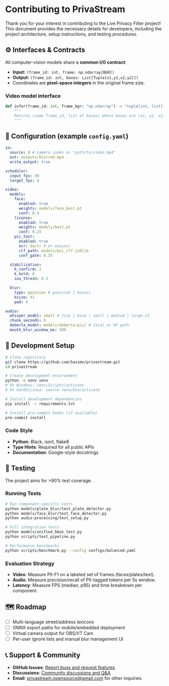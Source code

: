 # Contributing to PrivaStream

Thank you for your interest in contributing to the Live Privacy Filter project! This document provides the necessary details for developers, including the project architecture, setup instructions, and testing procedures.

## ⚙️ Interfaces & Contracts

All computer-vision models share a **common I/O contract**:

- **Input:** `(frame_id: int, frame: np.ndarray[BGR])`
- **Output:** `(frame_id: int, boxes: List[Tuple[x1,y1,x2,y2]])`
- Coordinates are **pixel-space integers** in the original frame size.

### Video model interface

```python
def infer(frame_id: int, frame_bgr: "np.ndarray") -> "tuple[int, list[tuple[int,int,int,int]]]":
    """
    Returns (same frame_id, list of boxes) where boxes are (x1, y1, x2, y2) in pixels.
    """
```

## 🔧 Configuration (example `config.yaml`)

```yaml
io:
  source: 0 # camera index or "path/to/video.mp4"
  out: outputs/blurred.mp4
  write_output: true

scheduler:
  input_fps: 30
  target_fps: 4

video:
  models:
    face:
      enabled: true
      weights: models/face_best.pt
      conf: 0.4
    license:
      enabled: true
      weights: models/best.pt
      conf: 0.25
    pii_text:
      enabled: true
      ocr: doctr # or easyocr
      clf_path: models/pii_clf.joblib
      conf_gate: 0.35

  stabilization:
    k_confirm: 2
    k_hold: 8
    iou_thresh: 0.3

  blur:
    type: gaussian # gaussian | mosaic
    ksize: 41
    pad: 4

audio:
  whisper_model: small # tiny | base | small | medium | large-v3
  chunk_seconds: 5
  deberta_model: models/deberta-pii/ # local or HF path
  mouth_blur_window_ms: 500
```

## 🚀 Development Setup

```bash
# Clone repository
git clone https://github.com/Saximn/privastream.git
cd privastream

# Create development environment
python -m venv venv
# On Windows: venv\Scripts\activate
# On macOS/Linux: source venv/bin/activate

# Install development dependencies
pip install -r requirements.txt

# Install pre-commit hooks (if available)
pre-commit install
```

### Code Style

- **Python**: Black, isort, flake8
- **Type Hints**: Required for all public APIs
- **Documentation**: Google-style docstrings

## 🧪 Testing

The project aims for >90% test coverage.

### Running Tests

```bash
# Run component-specific tests
python models/plate_blur/test_plate_detector.py
python models/face_blur/test_face_detector.py
python audio-processing/test_setup.py

# Full integration tests
python models/unified_bbox_test.py
python scripts/test_pipeline.py

# Performance benchmarks
python scripts/benchmark.py --config configs/balanced.yaml
```

### Evaluation Strategy

- **Video**: Measure PII-F1 on a labeled set of frames (faces/plates/text).
- **Audio**: Measure precision/recall of PII-tagged tokens per 5s window.
- **Latency**: Measure FPS (median, p95) and time breakdown per component.

## 🗺️ Roadmap

- [ ] Multi-language street/address lexicons
- [ ] ONNX export paths for mobile/embedded deployment
- [ ] Virtual camera output for OBS/VT Cam
- [ ] Per-user ignore lists and manual blur management UI

## 📞 Support & Community

- **GitHub Issues**: [Report bugs and request features](https://github.com/Saximn/tiktok-techjam-2025/issues)
- **Discussions**: [Community discussions and Q&A](https://github.com/Saximn/tiktok-techjam-2025/discussions)
- **Email**: privastream.opensource@gmail.com for other inquiries.
